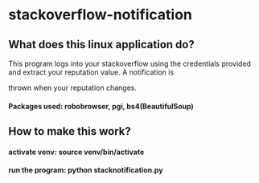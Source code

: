 # stackoverflow-notification

## What does this linux application do?

This program logs into your stackoverflow using the credentials provided and extract your reputation value. A notification is 

thrown when your reputation changes.

#### Packages used: robobrowser, pgi, bs4(BeautifulSoup)

## How to make this work?

#### activate venv:  source venv/bin/activate

#### run the program:  python stacknotification.py
